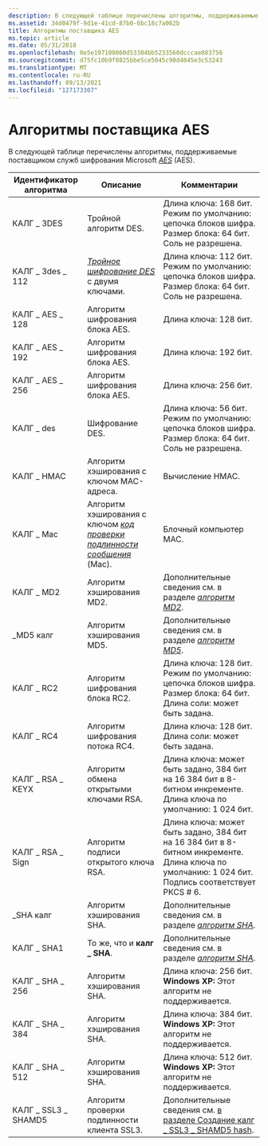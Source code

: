 ```yaml
---
description: В следующей таблице перечислены алгоритмы, поддерживаемые поставщиком служб шифрования Microsoft AES (AES).
ms.assetid: 34d0479f-9d1e-41cd-87b0-6bc18c7a062b
title: Алгоритмы поставщика AES
ms.topic: article
ms.date: 05/31/2018
ms.openlocfilehash: 0e5e197100060d53304bb5233560dcccae083756
ms.sourcegitcommit: d75fc10b9f0825bbe5ce5045c90d4045e3c53243
ms.translationtype: MT
ms.contentlocale: ru-RU
ms.lasthandoff: 09/13/2021
ms.locfileid: "127173307"
---
```

# <a name="aes-provider-algorithms"></a>Алгоритмы поставщика AES

В следующей таблице перечислены алгоритмы, поддерживаемые поставщиком служб шифрования Microsoft [*AES*](../secgloss/a-gly.md) (AES).



| Идентификатор алгоритма       | Описание                                                                                                                                                     | Комментарии                                                                                                                                                   |
|--------------------|-----------------------------------------------------------------------------------------------------------------------------------------------------------------|------------------------------------------------------------------------------------------------------------------------------------------------------------|
| КАЛГ \_ 3DES         | Тройной алгоритм DES.                                                                                                                                                     | Длина ключа: 168 бит. Режим по умолчанию: цепочка блоков шифра.<br/> Размер блока: 64 бит.<br/> Соль не разрешена.<br/>                          |
| КАЛГ \_ 3des \_ 112    | [*Тройное шифрование DES*](../secgloss/t-gly.md) с двумя ключами.                                                            | Длина ключа: 112 бит. Режим по умолчанию: цепочка блоков шифра.<br/> Размер блока: 64 бит.<br/> Соль не разрешена.<br/>                          |
| КАЛГ \_ AES \_ 128     | Алгоритм шифрования блока AES.                                                                                                                                 | Длина ключа: 128 бит.                                                                                                                                      |
| КАЛГ \_ AES \_ 192     | Алгоритм шифрования блока AES.                                                                                                                                 | Длина ключа: 192 бит.                                                                                                                                      |
| КАЛГ \_ AES \_ 256     | Алгоритм шифрования блока AES.                                                                                                                                 | Длина ключа: 256 бит.                                                                                                                                      |
| КАЛГ \_ des          | Шифрование DES.                                                                                                                                                 | Длина ключа: 56 бит. Режим по умолчанию: цепочка блоков шифра.<br/> Размер блока: 64 бит.<br/> Соль не разрешена.<br/>                           |
| КАЛГ \_ HMAC         | Алгоритм хэширования с ключом MAC-адреса.                                                                                                                                       | Вычисление HMAC.                                                                                                                                          |
| КАЛГ \_ Mac          | Алгоритм хэширования с ключом [*код проверки подлинности сообщения*](../secgloss/m-gly.md) (Mac). | Блочный компьютер MAC.                                                                                                                                          |
| КАЛГ \_ MD2          | Алгоритм хэширования MD2.                                                                                                                                          | Дополнительные сведения см. в разделе [*алгоритм MD2*](../secgloss/m-gly.md).                                       |
| \_MD5 калг          | Алгоритм хэширования MD5.                                                                                                                                          | Дополнительные сведения см. в разделе [*алгоритм MD5*](../secgloss/m-gly.md).                                       |
| КАЛГ \_ RC2          | Алгоритм шифрования блока RC2.                                                                                                                                 | Длина ключа: 128 бит. Режим по умолчанию: цепочка блоков шифра.<br/> Размер блока: 64 бит.<br/> Длина соли: может быть задана.<br/>                  |
| КАЛГ \_ RC4          | Алгоритм шифрования потока RC4.                                                                                                                                | Длина ключа: 128 бит. Длина соли: может быть задана.<br/>                                                                                                  |
| КАЛГ \_ RSA \_ KEYX    | Алгоритм обмена открытыми ключами RSA.                                                                                                                              | Длина ключа: может быть задано, 384 бит на 16 384 бит в 8-битном инкременте. Длина ключа по умолчанию: 1 024 бит.<br/>                                            |
| КАЛГ \_ RSA \_ Sign    | Алгоритм подписи открытого ключа RSA.                                                                                                                             | Длина ключа: может быть задано, 384 бит на 16 384 бит в 8-битном инкременте. Длина ключа по умолчанию: 1 024 бит.<br/> Подпись соответствует PKCS \# 6.<br/> |
| \_SHA калг          | Алгоритм хэширования SHA.                                                                                                                                          | Дополнительные сведения см. в разделе [*алгоритм SHA*](../secgloss/s-gly.md).               |
| КАЛГ \_ SHA1         | То же, что и **калг \_ SHA**.                                                                                                                                          | Дополнительные сведения см. в разделе [*алгоритм SHA*](../secgloss/s-gly.md).               |
| КАЛГ \_ SHA \_ 256     | Алгоритм хэширования SHA.                                                                                                                                          | Длина ключа: 256 бит. **Windows XP:** Этот алгоритм не поддерживается.<br/>                                                                           |
| КАЛГ \_ SHA \_ 384     | Алгоритм хэширования SHA.                                                                                                                                          | Длина ключа: 384 бит. **Windows XP:** Этот алгоритм не поддерживается.<br/>                                                                           |
| КАЛГ \_ SHA \_ 512     | Алгоритм хэширования SHA.                                                                                                                                          | Длина ключа: 512 бит. **Windows XP:** Этот алгоритм не поддерживается.<br/>                                                                           |
| КАЛГ \_ SSL3 \_ SHAMD5 | Алгоритм проверки подлинности клиента SSL3.                                                                                                                           | Дополнительные сведения см. [в разделе Создание калг \_ SSL3 \_ SHAMD5 hash](creating-a-calg-ssl3-shamd5-hash.md).                                                      |



 

 

 

